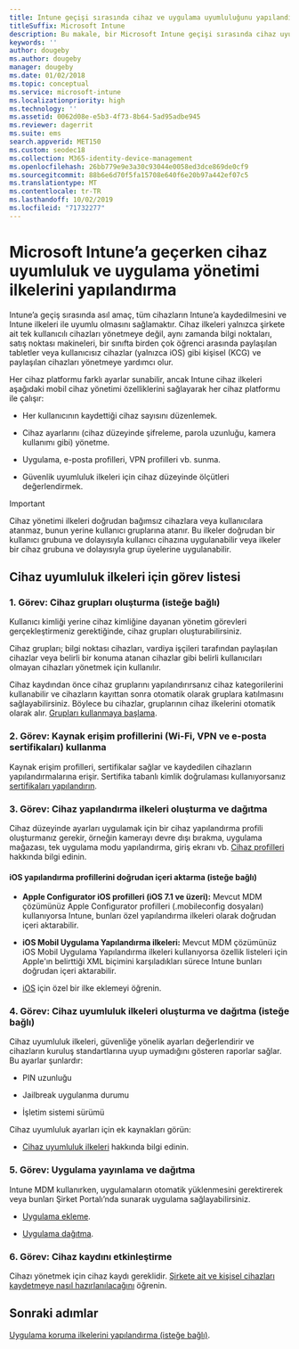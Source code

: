 ```yaml
---
title: Intune geçişi sırasında cihaz ve uygulama uyumluluğunu yapılandırma
titleSuffix: Microsoft Intune
description: Bu makale, bir Microsoft Intune geçişi sırasında cihaz uyumluluk ve uygulama yönetimi ilkelerini yapılandırmak için gerekli adımları sağlar.
keywords: ''
author: dougeby
ms.author: dougeby
manager: dougeby
ms.date: 01/02/2018
ms.topic: conceptual
ms.service: microsoft-intune
ms.localizationpriority: high
ms.technology: ''
ms.assetid: 0062d08e-e5b3-4f73-8b64-5ad95adbe945
ms.reviewer: dagerrit
ms.suite: ems
search.appverid: MET150
ms.custom: seodec18
ms.collection: M365-identity-device-management
ms.openlocfilehash: 26bb779e9e3a30c93044e0058ed3dce869de0cf9
ms.sourcegitcommit: 88b6e6d70f5fa15708e640f6e20b97a442ef07c5
ms.translationtype: MT
ms.contentlocale: tr-TR
ms.lasthandoff: 10/02/2019
ms.locfileid: "71732277"
---
```

# <a name="configure-device-compliance-and-app-management-policies-when-migrating-to-microsoft-intune"></a>Microsoft Intune’a geçerken cihaz uyumluluk ve uygulama yönetimi ilkelerini yapılandırma

Intune’a geçiş sırasında asıl amaç, tüm cihazların Intune’a kaydedilmesini ve Intune ilkeleri ile uyumlu olmasını sağlamaktır. Cihaz ilkeleri yalnızca şirkete ait tek kullanıcılı cihazları yönetmeye değil, aynı zamanda bilgi noktaları, satış noktası makineleri, bir sınıfta birden çok öğrenci arasında paylaşılan tabletler veya kullanıcısız cihazlar (yalnızca iOS) gibi kişisel (KCG) ve paylaşılan cihazları yönetmeye yardımcı olur.

Her cihaz platformu farklı ayarlar sunabilir, ancak Intune cihaz ilkeleri aşağıdaki mobil cihaz yönetimi özelliklerini sağlayarak her cihaz platformu ile çalışır:

- Her kullanıcının kaydettiği cihaz sayısını düzenlemek.

- Cihaz ayarlarını (cihaz düzeyinde şifreleme, parola uzunluğu, kamera kullanımı gibi) yönetme.

- Uygulama, e-posta profilleri, VPN profilleri vb. sunma.

- Güvenlik uyumluluk ilkeleri için cihaz düzeyinde ölçütleri değerlendirmek.

> [!IMPORTANT]
> Cihaz yönetimi ilkeleri doğrudan bağımsız cihazlara veya kullanıcılara atanmaz, bunun yerine kullanıcı gruplarına atanır. Bu ilkeler doğrudan bir kullanıcı grubuna ve dolayısıyla kullanıcı cihazına uygulanabilir veya ilkeler bir cihaz grubuna ve dolayısıyla grup üyelerine uygulanabilir.

## <a name="task-list-for-device-compliance-policies"></a>Cihaz uyumluluk ilkeleri için görev listesi

### <a name="task-1-add-device-groups-optional"></a>1\. Görev: Cihaz grupları oluşturma (isteğe bağlı)

Kullanıcı kimliği yerine cihaz kimliğine dayanan yönetim görevleri gerçekleştirmeniz gerektiğinde, cihaz grupları oluşturabilirsiniz.

Cihaz grupları; bilgi noktası cihazları, vardiya işçileri tarafından paylaşılan cihazlar veya belirli bir konuma atanan cihazlar gibi belirli kullanıcıları olmayan cihazları yönetmek için kullanılır.

Cihaz kaydından önce cihaz gruplarını yapılandırırsanız cihaz kategorilerini kullanabilir ve cihazların kayıttan sonra otomatik olarak gruplara katılmasını sağlayabilirsiniz. Böylece bu cihazlar, gruplarının cihaz ilkelerini otomatik olarak alır. [Grupları kullanmaya başlama](groups-get-started.md).

### <a name="task-2-use-resource-access-profiles-wi-fi-vpn-and-email-certificates"></a>2\. Görev: Kaynak erişim profillerini (Wi-Fi, VPN ve e-posta sertifikaları) kullanma

Kaynak erişim profilleri, sertifikalar sağlar ve kaydedilen cihazların yapılandırmalarına erişir. Sertifika tabanlı kimlik doğrulaması kullanıyorsanız [sertifikaları yapılandırın](../protect/certificates-configure.md).

### <a name="task-3-create-and-deploy-device-configuration-profiles"></a>3\. Görev: Cihaz yapılandırma ilkeleri oluşturma ve dağıtma

Cihaz düzeyinde ayarları uygulamak için bir cihaz yapılandırma profili oluşturmanız gerekir, örneğin kamerayı devre dışı bırakma, uygulama mağazası, tek uygulama modu yapılandırma, giriş ekranı vb. [Cihaz profilleri](../configuration/device-profiles.md) hakkında bilgi edinin.

#### <a name="directly-import-ios-configuration-profiles-optional"></a>iOS yapılandırma profillerini doğrudan içeri aktarma (isteğe bağlı)

- **Apple Configurator iOS profilleri (iOS 7.1 ve üzeri):** Mevcut MDM çözümünüz Apple Configurator profilleri (.mobileconfig dosyaları) kullanıyorsa Intune, bunları özel yapılandırma ilkeleri olarak doğrudan içeri aktarabilir.

- **iOS Mobil Uygulama Yapılandırma ilkeleri:** Mevcut MDM çözümünüz iOS Mobil Uygulama Yapılandırma ilkeleri kullanıyorsa özellik listeleri için Apple'ın belirttiği XML biçimini karşıladıkları sürece Intune bunları doğrudan içeri aktarabilir.

- [iOS](../configuration/custom-settings-ios.md) için özel bir ilke eklemeyi öğrenin.

### <a name="task-4-create-and-deploy-device-compliance-policies-optional"></a>4\. Görev: Cihaz uyumluluk ilkeleri oluşturma ve dağıtma (isteğe bağlı)

Cihaz uyumluluk ilkeleri, güvenliğe yönelik ayarları değerlendirir ve cihazların kuruluş standartlarına uyup uymadığını gösteren raporlar sağlar. Bu ayarlar şunlardır:

- PIN uzunluğu

- Jailbreak uygulanma durumu

- İşletim sistemi sürümü

Cihaz uyumluluk ayarları için ek kaynakları görün:

- [Cihaz uyumluluk ilkeleri](../protect/device-compliance-get-started.md) hakkında bilgi edinin.

### <a name="task-5-publish-and-deploy-apps"></a>5\. Görev: Uygulama yayınlama ve dağıtma

Intune MDM kullanırken, uygulamaların otomatik yüklenmesini gerektirerek veya bunları Şirket Portalı’nda sunarak uygulama sağlayabilirsiniz.

- [Uygulama ekleme](../apps/apps-add.md).

- [Uygulama dağıtma](../apps/apps-deploy.md).

### <a name="task-6-enable-device-enrollment"></a>6\. Görev: Cihaz kaydını etkinleştirme

Cihazı yönetmek için cihaz kaydı gereklidir. [Şirkete ait ve kişisel cihazları kaydetmeye nasıl hazırlanılacağını](../enrollment/device-enrollment.md) öğrenin.

## <a name="next-steps"></a>Sonraki adımlar

[Uygulama koruma ilkelerini yapılandırma (isteğe bağlı)](../apps/app-protection-policies.md).
